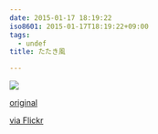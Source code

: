```yaml
---
date: 2015-01-17 18:19:22
iso8601: 2015-01-17T18:19:22+09:00
tags:
  - undef
title: たたき風

---
```


<div><img src='https://farm8.staticflickr.com/7549/16272990486_8955fe53bc_b.jpg' style='max-width:600px;' /><br/><div><p><a href="http://ift.tt/1xAn3yu">original</a></p>
<p><a href="http://flic.kr/p/qMZk8u">via Flickr</a></p></div></div>
    	